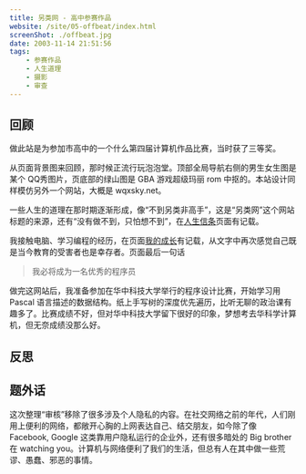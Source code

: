 ```yaml
---
title: 另类网 - 高中参赛作品
website: /site/05-offbeat/index.html
screenShot: ./offbeat.jpg
date: 2003-11-14 21:51:56
tags:
    - 参赛作品
    - 人生道理
    - 摄影
    - 审查
---
```


## 回顾
做此站是为参加市高中的一个什么第四届计算机作品比赛，当时获了三等奖。

从页面背景图来回顾，那时候正流行玩泡泡堂。顶部全局导航右侧的男生女生图是某个 QQ秀图片，页底部的绿山图是 GBA 游戏超级玛丽 rom 中抠的。本站设计同样模仿另外一个网站，大概是 wqxsky.net。

一些人生的道理在那时期逐渐形成，像“不到另类非高手”，这是“另类网”这个网站标题的来源，还有“没有做不到，只怕想不到”，在[人生信条](/site/05-offbeat/page/myself/motto.html)页面有记载。

我接触电脑、学习编程的经历，在页面[我的成长](/site/05-offbeat/page/myself/grow.html)有记载，从文字中再次感觉自己既是当今教育的受害者也是幸存者。页面最后一句话

> 我必将成为一名优秀的程序员

做完这网站后，我准备参加在华中科技大学举行的程序设计比赛，开始学习用 Pascal 语言描述的数据结构。纸上手写树的深度优先遍历，比听无聊的政治课有趣多了。比赛成绩不好，但对华中科技大学留下很好的印象，梦想考去华科学计算机，但无奈成绩没那么好。

## 反思

## 题外话
这次整理“审核”移除了很多涉及个人隐私的内容。在社交网络之前的年代，人们刚用上便利的网络，都敞开心胸的上网表达自己、结交朋友，如今除了像 Facebook, Google 这类靠用户隐私运行的企业外，还有很多暗处的 Big brother 在 watching you。计算机与网络便利了我们的生活，但总有人在其中做一些荒谬、愚蠢、邪恶的事情。
